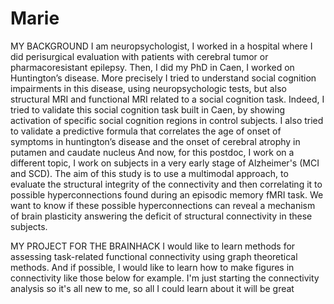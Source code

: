# Marie
MY BACKGROUND
I am neuropsychologist, I worked in a hospital where I did perisurgical evaluation with patients with cerebral tumor or pharmacoresistant epilepsy.
Then, I did my PhD in Caen, I worked on Huntington’s disease. More precisely I tried to understand social cognition impairments in this disease, using neuropsychologic tests, but also structural MRI and functional MRI related to a social cognition task.
Indeed, I tried to validate this social cognition task built in Caen, by showing activation of specific social cognition regions in control subjects.
I also tried to validate a predictive formula that correlates the age of onset of symptoms in huntington’s disease and the onset of cerebral atrophy in putamen and caudate nucleus 
And now, for this postdoc, I work on a different topic, I work on subjects in a very early stage of Alzheimer's (MCI and SCD).
The aim of this study is to use a multimodal approach, to evaluate the structural integrity of the connectivity and then correlating it to possible hyperconnections found during an episodic memory fMRI task. We want to know if these possible hyperconnections can reveal a mechanism of brain plasticity answering the deficit of structural connectivity in these subjects.

MY PROJECT FOR THE BRAINHACK
I would like to learn methods for assessing task-related functional connectivity using graph theoretical methods. And if possible, I would like to learn how to make figures in connectivity like those below for example. 
I'm just starting the connectivity analysis so it's all new to me, so all I could learn about it will be great 
